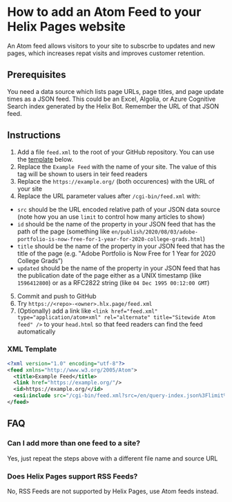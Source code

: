 # How to add an Atom Feed to your Helix Pages website

An Atom feed allows visitors to your site to subscrbe to updates and new pages, which increases repat visits and improves customer retention.

## Prerequisites

You need a data source which lists page URLs, page titles, and page update times as a JSON feed. This could be an Excel, Algolia, or Azure Cognitive Search index generated by the Helix Bot. Remember the URL of that JSON feed.

## Instructions

1. Add a file `feed.xml` to the root of your GitHub repository. You can use the [template](#xml-template) below.
2. Replace the `Example Feed` with the name of your site. The value of this tag will be shown to users in teir feed readers
3. Replace the `https://example.org/` (both occurences) with the URL of your site
4. Replace the URL parameter values after `/cgi-bin/feed.xml` with:
  * `src` should be the URL encoded relative path of your JSON data source (note how you an use `limit` to control how many articles to show)
  * `id` should be the name of the property in your JSON feed that has the path of the page (something like `en/publish/2020/08/03/adobe-portfolio-is-now-free-for-1-year-for-2020-college-grads.html`)
  * `title` should be the name of the property in your JSON feed that has the title of the page (e.g. ‟Adobe Portfolio is Now Free for 1 Year for 2020 College Grads”)
  * `updated` should be the name of the property in your JSON feed that has the publication date of the page either as a UNIX timestamp (like `1596412800`) or as a RFC2822 string (like `04 Dec 1995 00:12:00 GMT`)
5. Commit and push to GitHub
6. Try `https://<repo>-<owner>.hlx.page/feed.xml`
7. (Optionally) add a link like `<link href="feed.xml" type="application/atom+xml" rel="alternate" title="Sitewide Atom feed" />` to your `head.html` so that feed readers can find the feed automatically

### XML Template

```xml
<?xml version="1.0" encoding="utf-8"?>
<feed xmlns="http://www.w3.org/2005/Atom">
  <title>Example Feed</title>
  <link href="https://example.org/"/>
  <id>https://example.org/</id>
  <esi:include src="/cgi-bin/feed.xml?src=/en/query-index.json%3Flimit%3D10&amp;id=path&amp;title=title&amp;updated=date">
</feed>
```

## FAQ

### Can I add more than one feed to a site?

Yes, just repeat the steps above with a different file name and source URL

### Does Helix Pages support RSS Feeds?

No, RSS Feeds are not supported by Helix Pages, use Atom feeds instead.
